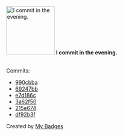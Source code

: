 <img src="https://my-badges.github.io/my-badges/evening-commits.png" alt="I commit in the evening." title="I commit in the evening." width="128">
<strong>I commit in the evening.</strong>
<br><br>

Commits:

- <a href="https://github.com/noredistribution/clabs/commit/990cbba548a0353366c2def55752a6eeb39bdf62">990cbba</a>
- <a href="https://github.com/noredistribution/openmgmt/commit/69247bb5b8e9d64e76900297a1431aeefb1edf57">69247bb</a>
- <a href="https://github.com/arista-netdevops-community/CloudVisionPortal-Examples/commit/e7d186c13fcb7529b97ba4bfdd84052f418cf395">e7d186c</a>
- <a href="https://github.com/arista-netdevops-community/CloudVisionPortal-Examples/commit/3a62f5010370dcdd2f72e753ebb19e5ee6dd344e">3a62f50</a>
- <a href="https://github.com/aristanetworks/aql-examples/commit/215e6746bbb81827f7f5aec2f5c65faf43bd583c">215e674</a>
- <a href="https://github.com/arista-netdevops-community/CloudVisionPortal-Examples/commit/df92b3f24e06289234cb315bcbee8186d5d16fda">df92b3f</a>


Created by <a href="https://github.com/my-badges/my-badges">My Badges</a>